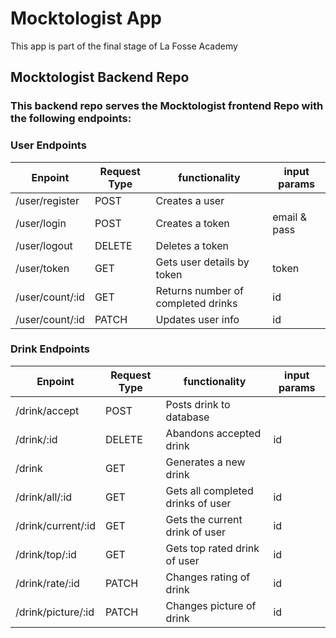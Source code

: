 # Mocktologist App
This app is part of the final stage of La Fosse Academy

## Mocktologist Backend Repo

### This backend repo serves the Mocktologist frontend Repo with the following endpoints: 

### User Endpoints 

| Enpoint        | Request Type  | functionality                     | input params| 
| -------------- | ------------- | --------------------------------- | ------------|
| /user/register | POST          | Creates a user                    |             |
| /user/login    | POST          | Creates a token                   |email & pass | 
| /user/logout   | DELETE        | Deletes a token                   |             |
| /user/token    | GET           | Gets user details by token        | token       |
| /user/count/:id| GET           | Returns number of completed drinks| id          |
| /user/count/:id| PATCH         | Updates user info                 | id          |


### Drink Endpoints 

| Enpoint           | Request Type  | functionality                    | input params    | 
| ------------------| ------------- | -------------------------------- | ----------------|
| /drink/accept     | POST          | Posts drink to database          |                 |
| /drink/:id        | DELETE        | Abandons accepted drink          | id              |
| /drink            | GET           | Generates a new drink            |                 |
| /drink/all/:id    | GET           | Gets all completed drinks of user| id              |
| /drink/current/:id| GET           | Gets the current drink of user   | id              |
| /drink/top/:id    | GET           | Gets top rated drink of user     | id              |
| /drink/rate/:id   | PATCH         | Changes rating of drink          | id              |
| /drink/picture/:id| PATCH         | Changes picture of drink         | id              |
